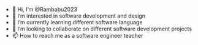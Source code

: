 - 👋 Hi, I’m @Rambabu2023
- 👀 I’m interested in software development and design 
- 🌱 I’m currently learning different software language 
- 💞️ I’m looking to collaborate on different software development projects 
- 📫 How to reach me as a software engineer teacher 

<!---
Rambabu2023/Rambabu2023 is a ✨ special ✨ repository because its `README.md` (this file) appears on your GitHub profile.
You can click the Preview link to take a look at your changes.
--->
